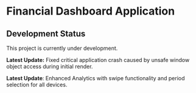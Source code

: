 
# Financial Dashboard Application

## Development Status

This project is currently under development.

**Latest Update:** Fixed critical application crash caused by unsafe window object access during initial render.

**Latest Update**: Enhanced Analytics with swipe functionality and period selection for all devices.
